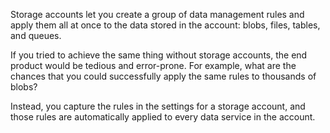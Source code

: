 Storage accounts let you create a group of data management rules and apply them all at once to the data stored in the account: blobs, files, tables, and queues. 

If you tried to achieve the same thing without storage accounts, the end product would be tedious and error-prone. For example, what are the chances that you could successfully apply the same rules to thousands of blobs?

Instead, you capture the rules in the settings for a storage account, and those rules are automatically applied to every data service in the account.
